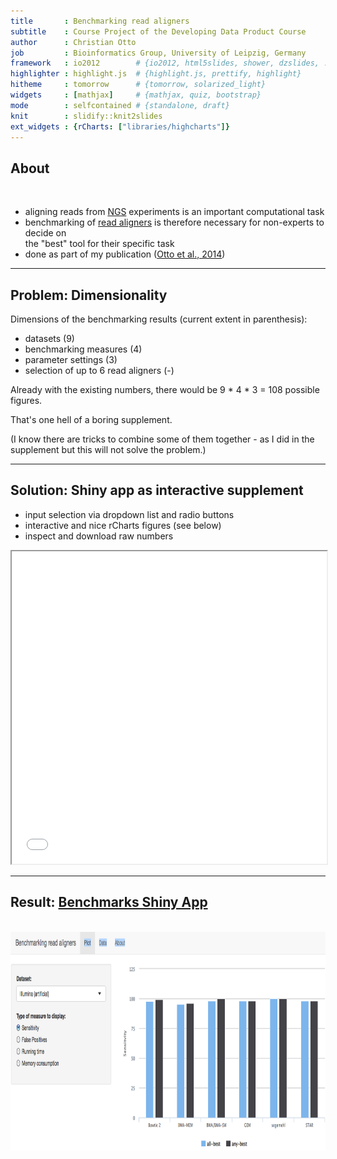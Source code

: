 ```yaml
---
title       : Benchmarking read aligners
subtitle    : Course Project of the Developing Data Product Course
author      : Christian Otto
job         : Bioinformatics Group, University of Leipzig, Germany
framework   : io2012        # {io2012, html5slides, shower, dzslides, ...}
highlighter : highlight.js  # {highlight.js, prettify, highlight}
hitheme     : tomorrow      # {tomorrow, solarized_light}
widgets     : [mathjax]     # {mathjax, quiz, bootstrap}
mode        : selfcontained # {standalone, draft}
knit        : slidify::knit2slides
ext_widgets : {rCharts: ["libraries/highcharts"]}
---
```

<style>
slides > slide:not(.nobackground):after {
  content: ""
}
</style>

## About
<br/>

- aligning reads from
  [NGS](http://en.wikibooks.org/wiki/Next_Generation_Sequencing_%28NGS%29)
  experiments is an important computational task
- benchmarking of [read
  aligners](http://en.wikipedia.org/wiki/List_of_sequence_alignment_software#Short-Read_Sequence_Alignment)
  is therefore necessary for non-experts to decide on<br/>the "best" tool
  for their specific task
- done as part of my publication ([Otto et
  al., 2014](http://bioinformatics.oxfordjournals.org/content/30/13/1837.abstract))

---

## Problem: Dimensionality

Dimensions of the benchmarking results (current extent in parenthesis):
- datasets (9)
- benchmarking measures (4)
- parameter settings (3)
- selection of up to 6 read aligners (-)

Already with the existing numbers, there would be 9 * 4 * 3 = 108 possible figures.

That's one hell of a boring supplement.

(I know there are tricks to combine some of them together - as I did in the supplement but this will not solve the problem.)

---

## Solution: Shiny app as interactive supplement

- input selection via dropdown list and radio buttons 
- interactive and nice rCharts figures (see below)
- inspect and download raw numbers

<iframe src="fig/h.html" width=100%, height=500></iframe>

---

## Result: [Benchmarks Shiny App](https://christianbioinf.shinyapps.io/Benchmarks/)
<br/>
<img class="center" src="assets/img/screenshot.png" height=350>

